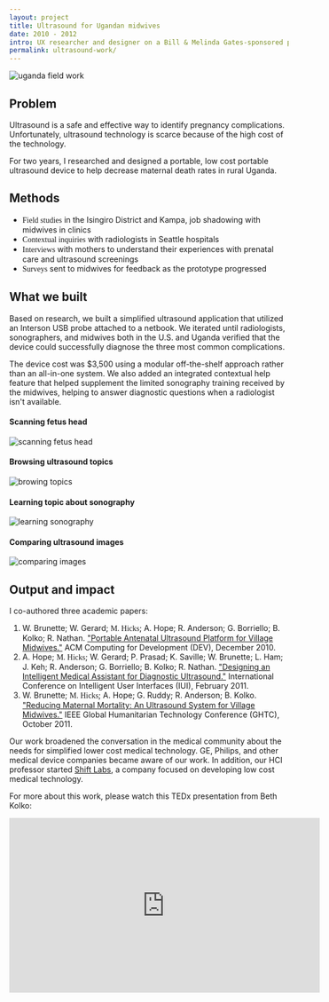 ```yaml
---
layout: project
title: Ultrasound for Ugandan midwives
date: 2010 - 2012
intro: UX researcher and designer on a Bill & Melinda Gates-sponsored project focused on building a low-cost ultrasound device for midwives in developing regions, specifically for women working in rural environments.
permalink: ultrasound-work/
---
```



<div class="page-content-alternative">
  <div class="wrapper">
    <div class="grid-display">
      <div class="row projectBody">
       <div class="col-2">
       </div>
       <div class="col-8">
<!--         <p>Based on research and resource constraints, we built a simplified ultrasound application that utilized an Interson USB probe attached to a netbook. The most basic interactions were prioritized first, such as filling in the patient record and performing a simple scan. We iterated until radiologists, sonographers, and midwives both in the U.S. and Uganda verified that the device could successfully diagnose the three most common complications.</p>
        <p>We were able to get the cost of the device to $3,500 using a modular off-the-shelf approach rather than an all-in-one system. We also added an integrated contextual help feature that helped supplement the limited sonography training received by the midwives, helping to answer diagnostic questions when a radiologist isn't available.</p> -->
        <img src="../assets/images/midwife2.jpg" alt="uganda field work">
        <h2 class="projectTitle spacingDeliverables">Problem</h2>
        <p>Ultrasound is a safe and effective way to identify pregnancy complications. Unfortunately, ultrasound technology is scarce because of the high cost of the technology.</p>
<p>For two years, I researched and designed a portable, low cost portable ultrasound device to help decrease maternal death rates in rural Uganda.</p>
      </div>
    </div>
  
  </div>

</div>
</div>



<div class="page-content">
  <div class="wrapper">
    <div class="grid-display">
      <div class="row projectBody">
       <div class="col-2">
       </div>
       <div class="col-8">
        <h2 class="projectTitle">Methods</h2>
<!--         <p>After working with stakeholders on the research objectives, I decided to utilize semi-structured interviews with the following sample groups to meet the research objectives:</p> -->
        <ul>
          <li>
        <span style="font-family:GT-Walsheim-Medium">Field studies</span> in the Isingiro District and Kampa, job shadowing with midwives in clinics</li>
        <li class="objectiveResearchList"><span style="font-family:GT-Walsheim-Medium">Contextual inquiries</span> with radiologists in Seattle hospitals</li>
        <li class="objectiveResearchList"><span style="font-family:GT-Walsheim-Medium">Interviews</span> with mothers to understand their experiences with prenatal care and ultrasound screenings</li>
        <li class="objectiveResearchList"><span style="font-family:GT-Walsheim-Medium">Surveys</span> sent to midwives for feedback as the prototype progressed</li>
      </ul>
      </div>
    </div>
  </div>

</div>
</div>
<div class="page-content-alternative">
  <div class="wrapper">
    <div class="grid-display">
      <div class="row projectBody">
       <div class="col-2">
       </div>
       <div class="col-8">
        <h2 class="projectTitle spacingDeliverables">What we built</h2>
        <p>Based on research, we built a simplified ultrasound application that utilized an Interson USB probe attached to a netbook. We iterated until radiologists, sonographers, and midwives both in the U.S. and Uganda verified that the device could successfully diagnose the three most common complications.</p>
        <p>The device cost was $3,500 using a modular off-the-shelf approach rather than an all-in-one system. We also added an integrated contextual help feature that helped supplement the limited sonography training received by the midwives, helping to answer diagnostic questions when a radiologist isn't available.</p>
        <h4 class="projectImage">Scanning fetus head</h4>
        <img src="../assets/images/ultrasound11.png" alt="scanning fetus head">
        <h4 class="projectImage">Browsing ultrasound topics</h4>
        <img src="../assets/images/ultrasound2.png" alt="browing topics">
        <h4 class="projectImage">Learning topic about sonography</h4>
        <img src="../assets/images/ultrasound12.png" alt="learning sonography">
        <h4 class="projectImage">Comparing ultrasound images</h4>
        <img src="../assets/images/ultrasound13.png" alt="comparing images">
      </div>
    </div>
  
  </div>

</div>
</div>





<div class="page-content">

  <div class="wrapper">
    <div class="grid-display">
      <div class="row">
       <div class="col-2">
       </div>
       <div class="col-8">
       <h2 class="projectTitle">Output and impact</h2>
        <p>
        I co-authored three academic papers:</p>
        <ol>
          <li class="objectiveResearchList">W. Brunette; W. Gerard; <span style="font-family:GT-Walsheim-Medium">M. Hicks</span>; A. Hope; R. Anderson; G. Borriello; B. Kolko; R. Nathan. <a href="../assets/papers/Ultrasound-Dev2010.pdf">"Portable Antenatal Ultrasound Platform for Village Midwives."</a> ACM Computing for Development (DEV), December 2010.</li>
          <li class="objectiveResearchList">A. Hope; <span style="font-family:GT-Walsheim-Medium">M. Hicks</span>; W. Gerard; P. Prasad; K. Saville; W. Brunette; L. Ham; J. Keh; R. Anderson; G. Borriello; B. Kolko; R. Nathan. <a href="../assets/papers/UltrasoundAssistantIUI4DR.pdf">"Designing an Intelligent Medical Assistant for Diagnostic Ultrasound."</a>  International Conference on Intelligent User Interfaces (IUI), February 2011.</li>
          <li class="objectiveResearchList">W. Brunette; <span style="font-family:GT-Walsheim-Medium">M. Hicks</span>; A. Hope; G. Ruddy; R. Anderson; B. Kolko. <a href="../assets/papers/IEEEGHTCUltrasound2011.pdf">"Reducing Maternal Mortality: An Ultrasound System for Village Midwives."</a> IEEE Global Humanitarian Technology Conference (GHTC), October 2011.</li>
        </ol>
<p>
         Our work broadened the conversation in the medical community about the needs for simplified lower cost medical technology. GE, Philips, and other medical device companies became aware of our work. In addition, our HCI professor started <a href="http://www.shiftlabs.com/">Shift Labs</a>, a company focused on developing low cost medical technology.</p>
        <p>For more about this work, please watch this TEDx presentation from Beth Kolko:</p>
      </div>
    </div>
 <div class="col-12">
  <div class="embed-container"><iframe width="560" height="315" src="https://www.youtube.com/embed/1HqZXMXrJsg" frameborder="0" allow="accelerometer; autoplay; encrypted-media; gyroscope; picture-in-picture" allowfullscreen></iframe></div></div>
  </div>

</div>
</div>


